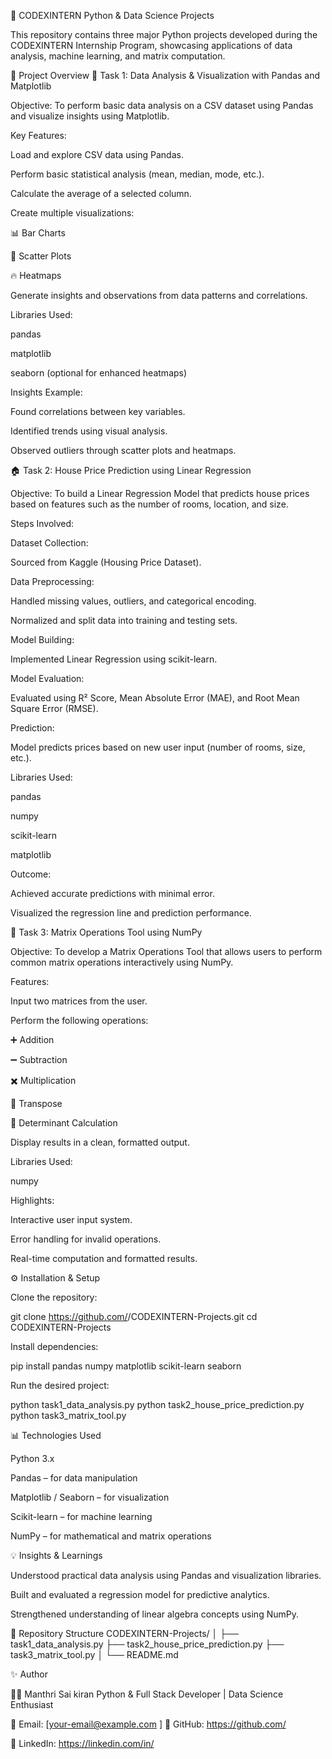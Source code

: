 🧠 CODEXINTERN Python & Data Science Projects

This repository contains three major Python projects developed during the CODEXINTERN Internship Program, showcasing applications of data analysis, machine learning, and matrix computation.

📘 Project Overview
🧩 Task 1: Data Analysis & Visualization with Pandas and Matplotlib

Objective:
To perform basic data analysis on a CSV dataset using Pandas and visualize insights using Matplotlib.

Key Features:

Load and explore CSV data using Pandas.

Perform basic statistical analysis (mean, median, mode, etc.).

Calculate the average of a selected column.

Create multiple visualizations:

📊 Bar Charts

🔵 Scatter Plots

🔥 Heatmaps

Generate insights and observations from data patterns and correlations.

Libraries Used:

pandas

matplotlib

seaborn (optional for enhanced heatmaps)

Insights Example:

Found correlations between key variables.

Identified trends using visual analysis.

Observed outliers through scatter plots and heatmaps.

🏠 Task 2: House Price Prediction using Linear Regression

Objective:
To build a Linear Regression Model that predicts house prices based on features such as the number of rooms, location, and size.

Steps Involved:

Dataset Collection:

Sourced from Kaggle (Housing Price Dataset).

Data Preprocessing:

Handled missing values, outliers, and categorical encoding.

Normalized and split data into training and testing sets.

Model Building:

Implemented Linear Regression using scikit-learn.

Model Evaluation:

Evaluated using R² Score, Mean Absolute Error (MAE), and Root Mean Square Error (RMSE).

Prediction:

Model predicts prices based on new user input (number of rooms, size, etc.).

Libraries Used:

pandas

numpy

scikit-learn

matplotlib

Outcome:

Achieved accurate predictions with minimal error.

Visualized the regression line and prediction performance.

🔢 Task 3: Matrix Operations Tool using NumPy

Objective:
To develop a Matrix Operations Tool that allows users to perform common matrix operations interactively using NumPy.

Features:

Input two matrices from the user.

Perform the following operations:

➕ Addition

➖ Subtraction

✖️ Multiplication

🔁 Transpose

📐 Determinant Calculation

Display results in a clean, formatted output.

Libraries Used:

numpy

Highlights:

Interactive user input system.

Error handling for invalid operations.

Real-time computation and formatted results.

⚙️ Installation & Setup

Clone the repository:

git clone https://github.com/<your-username>/CODEXINTERN-Projects.git
cd CODEXINTERN-Projects


Install dependencies:

pip install pandas numpy matplotlib scikit-learn seaborn


Run the desired project:

python task1_data_analysis.py
python task2_house_price_prediction.py
python task3_matrix_tool.py

📊 Technologies Used

Python 3.x

Pandas – for data manipulation

Matplotlib / Seaborn – for visualization

Scikit-learn – for machine learning

NumPy – for mathematical and matrix operations

💡 Insights & Learnings

Understood practical data analysis using Pandas and visualization libraries.

Built and evaluated a regression model for predictive analytics.

Strengthened understanding of linear algebra concepts using NumPy.

📁 Repository Structure
CODEXINTERN-Projects/
│
├── task1_data_analysis.py
├── task2_house_price_prediction.py
├── task3_matrix_tool.py
│
└── README.md

✨ Author

👨‍💻 Manthri Sai kiran
Python & Full Stack Developer | Data Science Enthusiast

📧 Email: [your-email@example.com
]
🔗 GitHub: https://github.com/<your-username>

🔗 LinkedIn: https://linkedin.com/in/<your-profile>
